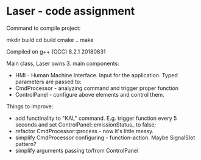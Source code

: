 # Laser - code assignment
Command to compile project:

mkdir build
cd build
cmake ..
make


Compiled on g++ (GCC) 8.2.1 20180831

Main class, Laser owns 3. main components:
* HMI - Human Machine Interface. Input for the application. Typed parameters are passed to:
* CmdProcessor - analyzing command and trigger proper function
* ControlPanel - configure above elements and control them.

Things to improve:
* add functinality to "KAL" command. E.g. trigger function every 5 seconds and set ControlPanel::emissionStatus_ to false;
* refactor CmdProcessor::process - now it's little messy.
* simplify CmdProcessor configuring - function-action. Maybe SignalSlot pattern?
* simplify arguments passing to/from ControlPanel
